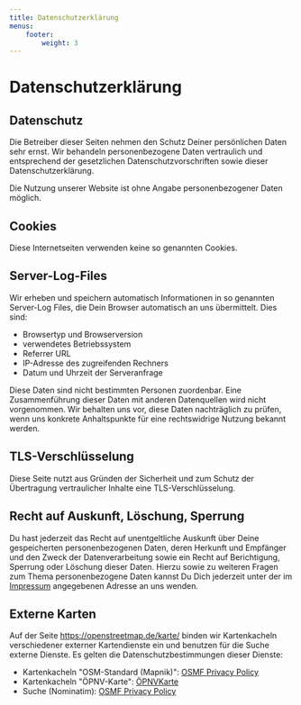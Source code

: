```yaml
---
title: Datenschutzerklärung
menus:
    footer:
        weight: 3
---
```


# Datenschutzerklärung

## Datenschutz

Die Betreiber dieser Seiten nehmen den Schutz Deiner persönlichen Daten sehr
ernst. Wir behandeln personenbezogene Daten vertraulich und entsprechend
der gesetzlichen Datenschutzvorschriften sowie dieser Datenschutzerklärung.

Die Nutzung unserer Website ist ohne Angabe personenbezogener Daten möglich.

## Cookies

Diese Internetseiten verwenden keine so genannten Cookies.

## Server-Log-Files

Wir erheben und speichern automatisch Informationen in so genannten Server-Log
Files, die Dein Browser automatisch an uns übermittelt. Dies sind:

* Browsertyp und Browserversion
* verwendetes Betriebssystem
* Referrer URL
* IP-Adresse des zugreifenden Rechners
* Datum und Uhrzeit der Serveranfrage

Diese Daten sind nicht bestimmten Personen zuordenbar. Eine Zusammenführung
dieser Daten mit anderen Datenquellen wird nicht vorgenommen. Wir behalten uns
vor, diese Daten nachträglich zu prüfen, wenn uns konkrete Anhaltspunkte für
eine rechtswidrige Nutzung bekannt werden.

## TLS-Verschlüsselung

Diese Seite nutzt aus Gründen der Sicherheit und zum Schutz der Übertragung
vertraulicher Inhalte eine TLS-Verschlüsselung.

## Recht auf Auskunft, Löschung, Sperrung

Du hast jederzeit das Recht auf unentgeltliche Auskunft über Deine
gespeicherten personenbezogenen Daten, deren Herkunft und Empfänger und den
Zweck der Datenverarbeitung sowie ein Recht auf Berichtigung, Sperrung oder
Löschung dieser Daten. Hierzu sowie zu weiteren Fragen zum Thema
personenbezogene Daten kannst Du Dich jederzeit unter der im
[Impressum](/impressum/) angegebenen Adresse an uns wenden.

## Externe Karten

Auf der Seite https://openstreetmap.de/karte/ binden wir Kartenkacheln
verschiedener externer Kartendienste ein und benutzen für die Suche externe
Dienste. Es gelten die Datenschutzbestimmungen dieser Dienste:

* Kartenkacheln "OSM-Standard (Mapnik)": [OSMF Privacy Policy](https://osmfoundation.org/wiki/Privacy_Policy)
* Kartenkacheln "ÖPNV-Karte": [ÖPNVKarte](https://öpnvkarte.de/)
* Suche (Nominatim): [OSMF Privacy Policy](https://osmfoundation.org/wiki/Privacy_Policy)

